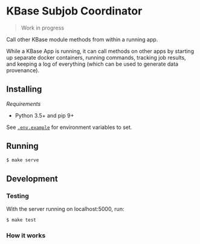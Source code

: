 # KBase Subjob Coordinator

> Work in progress

Call other KBase module methods from within a running app.

While a KBase App is running, it can call methods on other apps by starting up separate docker containers, running commands, tracking job results, and keeping a log of everything (which can be used to generate data provenance).

## Installing

_Requirements_
* Python 3.5+ and pip 9+

See [`.env.example`](/.env.example) for environment variables to set.

## Running

```sh
$ make serve
```

## Development

### Testing

With the server running on localhost:5000, run:

```sh
$ make test
```

### How it works
